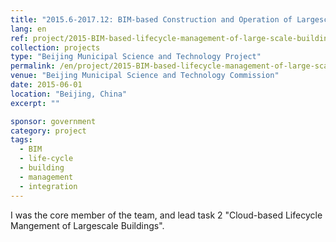 ```yaml
---
title: "2015.6-2017.12: BIM-based Construction and Operation of Largescale Buildings"
lang: en
ref: project/2015-BIM-based-lifecycle-management-of-large-scale-buildings
collection: projects
type: "Beijing Municipal Science and Technology Project"
permalink: /en/project/2015-BIM-based-lifecycle-management-of-large-scale-buildings
venue: "Beijing Municipal Science and Technology Commission"
date: 2015-06-01
location: "Beijing, China"
excerpt: ""

sponsor: government
category: project
tags: 
  - BIM
  - life-cycle
  - building
  - management
  - integration
---
```


I was the core member of the team, and lead task 2 "Cloud-based Lifecycle Mangement of Largescale Buildings".